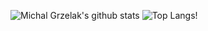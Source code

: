 ![Michal Grzelak's github stats](https://github-readme-stats.vercel.app/api?theme=merko&username=michal-grzelak&show_icons=true)
![Top Langs!](https://github-readme-stats.vercel.app/api/top-langs/?theme=merko&username=michal-grzelak&layout=compact)
